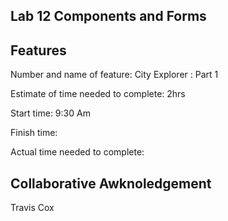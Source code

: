 ## Lab 12 Components and Forms

## Features

Number and name of feature: City Explorer : Part 1

Estimate of time needed to complete: 2hrs

Start time: 9:30 Am

Finish time:

Actual time needed to complete:

## Collaborative Awknoledgement

Travis Cox

